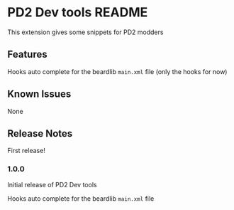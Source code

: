 # PD2 Dev tools README

This extension gives some snippets for PD2 modders

## Features

Hooks auto complete for the beardlib `main.xml` file (only the hooks for now)
 

## Known Issues

None

## Release Notes

First release!

### 1.0.0

Initial release of PD2 Dev tools

Hooks auto complete for the beardlib `main.xml` file
